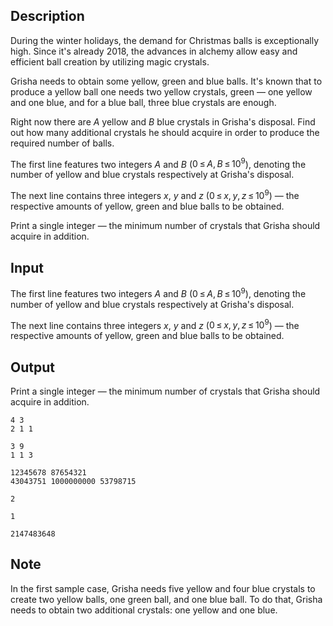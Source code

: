 ## Description

<div><p>During the winter holidays, the demand for Christmas balls is exceptionally high. Since it's already <span class="tex-span">2018</span>, the advances in alchemy allow easy and efficient ball creation by utilizing magic crystals.</p><p>Grisha needs to obtain some yellow, green and blue balls. It's known that to produce a <span class="tex-font-style-bf">yellow</span> ball one needs two yellow crystals, <span class="tex-font-style-bf">green</span>&nbsp;— one yellow and one blue, and for a <span class="tex-font-style-bf">blue</span> ball, three blue crystals are enough.</p><p>Right now there are <span class="tex-span"><i>A</i></span> yellow and <span class="tex-span"><i>B</i></span> blue crystals in Grisha's disposal. Find out how many additional crystals he should acquire in order to produce the required number of balls.</p></div><div class="input-specification"><p>The first line features two integers <span class="tex-span"><i>A</i></span> and <span class="tex-span"><i>B</i></span> (<span class="tex-span">0 ≤ <i>A</i>, <i>B</i> ≤ 10<sup class="upper-index">9</sup></span>), denoting the number of yellow and blue crystals respectively at Grisha's disposal.</p><p>The next line contains three integers <span class="tex-span"><i>x</i></span>, <span class="tex-span"><i>y</i></span> and <span class="tex-span"><i>z</i></span> (<span class="tex-span">0 ≤ <i>x</i>, <i>y</i>, <i>z</i> ≤ 10<sup class="upper-index">9</sup></span>)&nbsp;— the respective amounts of yellow, green and blue balls to be obtained.</p></div><div class="output-specification"><p>Print a single integer&nbsp;— the minimum number of crystals that Grisha should acquire in addition.</p></div>

## Input

<p>The first line features two integers <span class="tex-span"><i>A</i></span> and <span class="tex-span"><i>B</i></span> (<span class="tex-span">0 ≤ <i>A</i>, <i>B</i> ≤ 10<sup class="upper-index">9</sup></span>), denoting the number of yellow and blue crystals respectively at Grisha's disposal.</p><p>The next line contains three integers <span class="tex-span"><i>x</i></span>, <span class="tex-span"><i>y</i></span> and <span class="tex-span"><i>z</i></span> (<span class="tex-span">0 ≤ <i>x</i>, <i>y</i>, <i>z</i> ≤ 10<sup class="upper-index">9</sup></span>)&nbsp;— the respective amounts of yellow, green and blue balls to be obtained.</p>

## Output

<p>Print a single integer&nbsp;— the minimum number of crystals that Grisha should acquire in addition.</p>





```input1
4 3
2 1 1

```




```input2
3 9
1 1 3

```




```input3
12345678 87654321
43043751 1000000000 53798715

```




```output1
2

```




```output2
1

```




```output3
2147483648

```



## Note

<p>In the first sample case, Grisha needs five yellow and four blue crystals to create two yellow balls, one green ball, and one blue ball. To do that, Grisha needs to obtain two additional crystals: one yellow and one blue.</p>
